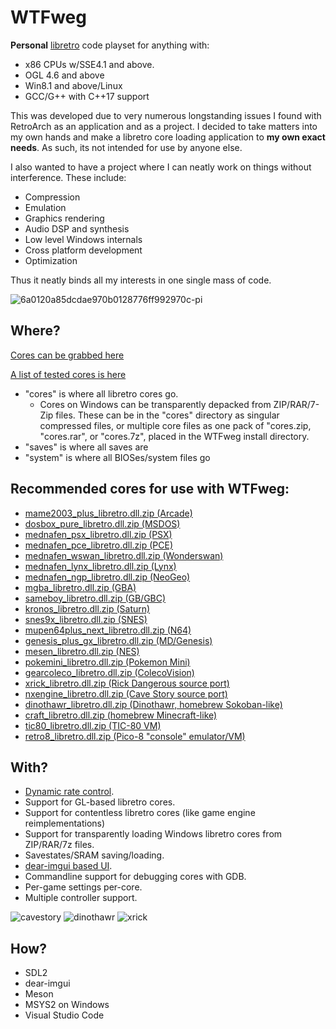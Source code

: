 # WTFweg

**Personal** [libretro](https://www.libretro.com) code playset for anything with:

* x86 CPUs w/SSE4.1 and above.
* OGL 4.6 and above
* Win8.1 and above/Linux
* GCC/G++ with C++17 support

This was developed due to very numerous longstanding issues I found with RetroArch as an application and as a project. I decided to take matters into my own hands and make a libretro core loading application to **my own exact needs**. As such, its not intended for use by anyone else. 

I also wanted to have a project where I can neatly work on things without interference. These include:

* Compression
* Emulation
* Graphics rendering
* Audio DSP and synthesis
* Low level Windows internals
* Cross platform development
* Optimization

Thus it neatly binds all my interests in one single mass of code.
 
![6a0120a85dcdae970b0128776ff992970c-pi](https://github.com/cruduxcru0/WTFweg/assets/130935534/1fd7a5f8-2254-4ac6-8bf2-f8b5753cb0d7)


## Where?

[Cores can be grabbed here](http://buildbot.libretro.com/nightly/windows/x86_64/latest/)

[A list of tested cores is here](https://raw.githubusercontent.com/cruduxcru0/WTFweg/master/cores.txt)

* "cores" is where all libretro cores go. 
    * Cores on Windows can be transparently depacked from ZIP/RAR/7-Zip files. These can be in the "cores" directory as singular compressed files, or multiple core files as one pack of "cores.zip, "cores.rar", or "cores.7z", placed in the WTFweg install directory.
* "saves" is where all saves are
* "system" is where all BIOSes/system files go

## Recommended cores for use with WTFweg:
* [mame2003_plus_libretro.dll.zip (Arcade)](http://buildbot.libretro.com/nightly/windows/x86_64/latest/mame2003_plus_libretro.dll.zip)
* [dosbox_pure_libretro.dll.zip (MSDOS)](http://buildbot.libretro.com/nightly/windows/x86_64/latest/dosbox_pure_libretro.dll.zip)
* [mednafen_psx_libretro.dll.zip (PSX)](http://buildbot.libretro.com/nightly/windows/x86_64/latest/mednafen_psx_libretro.dll.zip)
* [mednafen_pce_libretro.dll.zip (PCE)](http://buildbot.libretro.com/nightly/windows/x86_64/latest/mednafen_pce_libretro.dll.zip)
* [mednafen_wswan_libretro.dll.zip (Wonderswan)](http://buildbot.libretro.com/nightly/windows/x86_64/latest/mednafen_wswan_libretro.dll.zip)
* [mednafen_lynx_libretro.dll.zip (Lynx)](http://buildbot.libretro.com/nightly/windows/x86_64/latest/mednafen_lynx_libretro.dll.zip)
* [mednafen_ngp_libretro.dll.zip (NeoGeo)](http://buildbot.libretro.com/nightly/windows/x86_64/latest/mednafen_ngp_libretro.dll.zip)
* [mgba_libretro.dll.zip (GBA)](http://buildbot.libretro.com/nightly/windows/x86_64/latest/mgba_libretro.dll.zip)
* [sameboy_libretro.dll.zip (GB/GBC)](http://buildbot.libretro.com/nightly/windows/x86_64/latest/sameboy_libretro.dll.zip)
* [kronos_libretro.dll.zip (Saturn)](http://buildbot.libretro.com/nightly/windows/x86_64/latest/kronos_libretro.dll.zip)
* [snes9x_libretro.dll.zip  (SNES)](http://buildbot.libretro.com/nightly/windows/x86_64/latest/snes9x_libretro.dll.zip)
* [mupen64plus_next_libretro.dll.zip (N64)](http://buildbot.libretro.com/nightly/windows/x86_64/latest/mupen64plus_next_libretro.dll.zip)
* [genesis_plus_gx_libretro.dll.zip (MD/Genesis)](http://buildbot.libretro.com/nightly/windows/x86_64/latest/genesis_plus_gx_libretro.dll.zip)
* [mesen_libretro.dll.zip (NES)](http://buildbot.libretro.com/nightly/windows/x86_64/latest/mesen_libretro.dll.zip)
* [pokemini_libretro.dll.zip (Pokemon Mini)](http://buildbot.libretro.com/nightly/windows/x86_64/latest/pokemini_libretro.dll.zip)
* [gearcoleco_libretro.dll.zip (ColecoVision)](http://buildbot.libretro.com/nightly/windows/x86_64/latest/gearcoleco_libretro.dll.zip)
* [xrick_libretro.dll.zip (Rick Dangerous source port)](http://buildbot.libretro.com/nightly/windows/x86_64/latest/xrick_libretro.dll.zip)
* [nxengine_libretro.dll.zip (Cave Story source port)](http://buildbot.libretro.com/nightly/windows/x86_64/latest/nxengine_libretro.dll.zip)
* [dinothawr_libretro.dll.zip (Dinothawr, homebrew Sokoban-like)](http://buildbot.libretro.com/nightly/windows/x86_64/latest/dinothawr_libretro.dll.zip)
* [craft_libretro.dll.zip (homebrew Minecraft-like)](http://buildbot.libretro.com/nightly/windows/x86_64/latest/craft_libretro.dll.zip)
* [tic80_libretro.dll.zip (TIC-80 VM)](http://buildbot.libretro.com/nightly/windows/x86_64/latest/tic80_libretro.dll.zip)
* [retro8_libretro.dll.zip (Pico-8 "console" emulator/VM)](http://buildbot.libretro.com/nightly/windows/x86_64/latest/retro8_libretro.dll.zip)


## With?

* [Dynamic rate control](https://docs.libretro.com/development/cores/dynamic-rate-control/).
* Support for GL-based libretro cores.
* Support for contentless libretro cores (like game engine reimplementations)
* Support for transparently loading Windows libretro cores from ZIP/RAR/7z files.
* Savestates/SRAM saving/loading.
* [dear-imgui based UI](https://github.com/ocornut/imgui).
* Commandline support for debugging cores with GDB.
* Per-game settings per-core.
* Multiple controller support.

![cavestory](https://user-images.githubusercontent.com/56025978/176826673-3e7d9254-e6a6-4114-bb9c-81d0e26c0c1e.png)
![dinothawr](https://user-images.githubusercontent.com/56025978/176826700-83e7d83e-58cc-4895-913b-60c0d09dc082.png)
![xrick](https://user-images.githubusercontent.com/56025978/176826840-7c794157-6f74-4b68-8882-c89f0cb83b4e.png)


## How?

* SDL2
* dear-imgui
* Meson
* MSYS2 on Windows
* Visual Studio Code
